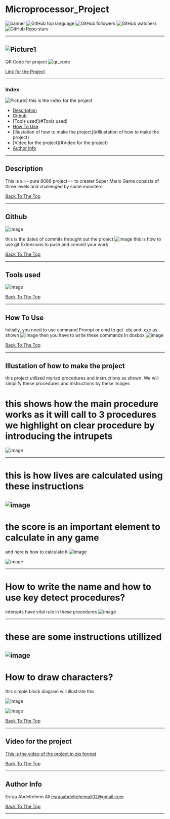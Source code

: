 # Microprocessor_Project

![banner](https://user-images.githubusercontent.com/93450859/148617398-b5806af7-284e-41dd-8ebe-1c42183c97ae.jpg)
![GitHub top language](https://img.shields.io/github/downloads/Esraa-Abdelrehem/Microprocessor_Project/total?logo=GitHub&logoColor=%2300ff00&style=plastic) 
![GitHub followers](https://img.shields.io/github/followers/Esraa-Abdelrehem?style=social)
![GitHub watchers](https://img.shields.io/github/watchers/Esraa-Abdelrehem/Microprocessor_Project?style=social)
![GitHub Repo stars](https://img.shields.io/github/stars/Esraa-Abdelrehem/Microprocessor_Project?style=social)

---

![Picture1](https://user-images.githubusercontent.com/93450859/148609624-fe391666-3cca-4ebe-a379-21332733b534.png)
---

QR Code for project
![qr_code](https://user-images.githubusercontent.com/93450859/148613640-a8d8c88a-50e4-486a-a654-2ed9b4d93a8f.png)


[Link for the Project](https://github.com/Esraa-Abdelrehem/Microprocessor_Project/tree/master)


---



### Index
![Picture2](https://user-images.githubusercontent.com/93450859/148611431-f87a8dc4-30e2-4ecb-b367-a0d5fd4e8834.png)
this is the index for the project
- [Description](#description)
- [Github](#Github)
- [Tools used](#Tools used)
- [How To Use](#how-to-use)
- [Illustation of how to make the project](#Illustation of how to make the project)
- [Video for the project](#Video for the project)
- [Author Info](#author-info)

---

## Description

This is a ==pure 8086 project== to creater Super Mario Game consists of three levels and challenged by some monsters


[Back To The Top](#Microprocessor_Project)

---
##  Github
![image](https://user-images.githubusercontent.com/93450859/148613820-6869b240-b7a2-4004-9ecd-c95d8e36e06d.png)

this is the dates of commits throught out the project
![image](https://user-images.githubusercontent.com/93450859/148613431-e0930c0a-c581-4a11-921f-e81bf64c35d9.png)
this is how to use git Extensions to push and commit your work

[Back To The Top](#Microprocessor_Project)

---
## Tools used
![image](https://user-images.githubusercontent.com/93450859/148612646-292d548d-4196-42dd-83fb-b99af8e21d88.png)

[Back To The Top](#Microprocessor_Project)

---
## How To Use
Initially, you need to use command Prompt or cmd to get .obj and .exe as shown
![image](https://user-images.githubusercontent.com/93450859/148613281-44d5dd6c-6f3c-499f-81ec-ecda19f0672b.png)
then you have to write these commands in dosbox
![image](https://user-images.githubusercontent.com/93450859/148613317-19a8b0b8-4244-4a84-8108-7c5ff45c7f57.png)

[Back To The Top](#Microprocessor_Project)

---
## Illustation of how to make the project

this project utilized myriad procedures and instructions as shown. We will simplify these procedures and instructions by these images
# this shows how the main procedure works as  it will call to 3 procedures we highlight on clear procedure by introducing the intrupets 

![image](https://user-images.githubusercontent.com/93450859/148613985-50282aa5-5ceb-4dfe-bd63-b62bcdaabf84.png)

----

# this is how lives are calculated using these instructions 


![image](https://user-images.githubusercontent.com/93450859/148614009-2e0cb2df-fb4d-4dde-81ac-141eb798b7bb.png)
----
# the score is an important element to calculate in any game
and here is how to calculate it
![image](https://user-images.githubusercontent.com/93450859/148614026-0d02a75a-2ebe-44f0-a507-7ddb111727aa.png)



![image](https://user-images.githubusercontent.com/93450859/148614050-ad5a5876-268d-467c-9753-c917f72a36ff.png)

----

# How to write the name and how to use key detect procedures?
interupts have vital rule in these procedures
![image](https://user-images.githubusercontent.com/93450859/148614077-3d63db89-25a9-4722-8951-0244c79e5965.png)

----

# these are some instructions utillized

![image](https://user-images.githubusercontent.com/93450859/148614126-08657bb1-bb83-4d6f-95ef-4e12a20a0928.png)
-----

# How to draw characters?
this simple block diagram will illustrate this

![image](https://user-images.githubusercontent.com/93450859/148614104-3071486d-5786-4a2c-b754-9a2dfb0d7457.png)



![image](https://user-images.githubusercontent.com/93450859/148617147-16d18433-4379-4860-8c34-0eccc403ab54.png)

[Back To The Top](#Microprocessor_Project)

---
## Video for the project
[This is the video of the project in zip format](https://github.com/jamesqquick/read-me-template/files/7831523/My.Video3.zip)

[Back To The Top](#Microprocessor_Project)

---
## Author Info

Esraa Abdelrehem Ali
esraaabdelrehemali02@gmail.com

[Back To The Top](#Microprocessor_Project)

---
